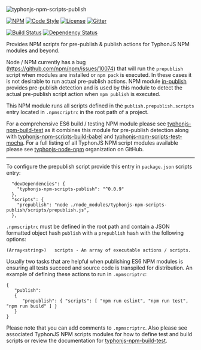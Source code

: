 ![typhonjs-npm-scripts-publish](http://i.imgur.com/2vSMiDl.png)

[![NPM](https://img.shields.io/npm/v/typhonjs-npm-scripts-publish.svg?label=npm)](https://www.npmjs.com/package/typhonjs-npm-scripts-publish)
[![Code Style](https://img.shields.io/badge/code%20style-allman-yellowgreen.svg?style=flat)](https://en.wikipedia.org/wiki/Indent_style#Allman_style)
[![License](https://img.shields.io/badge/license-MPLv2-yellowgreen.svg?style=flat)](https://github.com/typhonjs-node-npm/typhonjs-npm-scripts-publish/blob/master/LICENSE)
[![Gitter](https://img.shields.io/gitter/room/typhonjs/TyphonJS.svg)](https://gitter.im/typhonjs/TyphonJS)

[![Build Status](https://travis-ci.org/typhonjs-node-npm/typhonjs-npm-scripts-publish.svg?branch=master)](https://travis-ci.org/typhonjs-node-npm/typhonjs-npm-scripts-publish)
[![Dependency Status](https://www.versioneye.com/user/projects/56cea7106b21e500355b1140/badge.svg?style=flat)](https://www.versioneye.com/user/projects/56cea7106b21e500355b1140)

Provides NPM scripts for pre-publish & publish actions for TyphonJS NPM modules and beyond.

Node / NPM currently has a bug (https://github.com/npm/npm/issues/10074) that will run the
`prepublish` script when modules are installed or `npm pack` is executed. In these cases it is not desirable to run
actual pre-publish actions. NPM module [in-publish](https://www.npmjs.com/package/in-publish) provides pre-publish detection and is used by this module to detect the actual pre-publish script action when `npm publish` is executed.

This NPM module runs all scripts defined in the `publish.prepublish.scripts` entry located in `.npmscriptrc` in the root path of a project. 

For a comprehensive ES6 build / testing NPM module please see [typhonjs-npm-build-test](https://www.npmjs.com/package/typhonjs-npm-build-test) as it combines this module for pre-publish detection along with [typhonjs-npm-scripts-build-babel](https://www.npmjs.com/package/typhonjs-npm-scripts-build-babel) and [typhonjs-npm-scripts-test-mocha](https://www.npmjs.com/package/typhonjs-npm-scripts-test-mocha). For a full listing of all TyphonJS NPM script modules available please see [typhonjs-node-npm](https://github.com/typhonjs-node-npm) organization on GitHub.

------

To configure the prepublish script provide this entry in `package.json` scripts entry:

```
  "devDependencies": {
    "typhonjs-npm-scripts-publish": "^0.0.9"
  },
  "scripts": {
    "prepublish": "node ./node_modules/typhonjs-npm-scripts-publish/scripts/prepublish.js",
  },
```

`.npmscriptrc` must be defined in the root path and contain a JSON formatted object hash `publish` with a `prepublish` hash
with the following options:
```
(Array<string>)   scripts - An array of executable actions / scripts.
```

Usually two tasks that are helpful when publishing ES6 NPM modules is ensuring all tests succeed and source code is transpiled for distribution. An example of defining these actions to run in `.npmscriptrc`:
```
{
   "publish":
   {
      "prepublish": { "scripts": [ "npm run eslint", "npm run test", "npm run build" ] }
   }
}
```

Please note that you can add comments to `.npmscriptrc`. Also please see associated TyphonJS NPM scripts modules for how to define test and build scripts or review the documentation for [typhonjs-npm-build-test](https://www.npmjs.com/package/typhonjs-npm-build-test).
